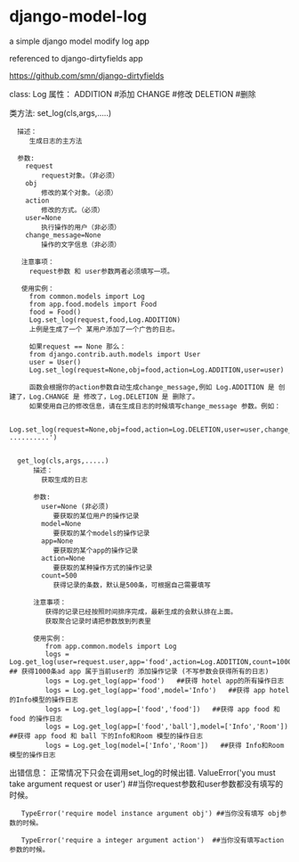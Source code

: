 django-model-log
================

a simple django model modify log app

referenced to django-dirtyfields app

https://github.com/smn/django-dirtyfields

class:
      Log
属性：
    ADDITION    #添加
    CHANGE      #修改
    DELETION    #删除

类方法: 
      set_log(cls,args,.....)

      描述：
         生成日志的主方法

      参数: 
        request 
            request对象。（非必须）
        obj
            修改的某个对象。（必须）
        action
            修改的方式。（必须）
        user=None
            执行操作的用户（非必须）
        change_message=None
            操作的文字信息（非必须）

       注意事项：
         request参数 和 user参数两者必须填写一项。

       使用实例：
         from common.models import Log
         from app.food.models import Food
         food = Food()
         Log.set_log(request,food,Log.ADDITION)
         上例是生成了一个 某用户添加了一个广告的日志。

         如果request == None 那么：
         from django.contrib.auth.models import User
         user = User()          
         Log.set_log(request=None,obj=food,action=Log.ADDITION,user=user)

         函数会根据你的action参数自动生成change_message,例如 Log.ADDITION 是 创建了，Log.CHANGE 是 修改了，Log.DELETION 是 删除了。
         如果使用自己的修改信息，请在生成日志的时候填写change_message 参数。例如：

         Log.set_log(request=None,obj=food,action=Log.DELETION,user=user,change_message='balallalala ..........')


      get_log(cls,args,.....)
          描述：
            获取生成的日志

          参数: 
            user=None (非必须)
               要获取的某位用户的操作记录
            model=None
               要获取的某个models的操作记录
            app=None
               要获取的某个app的操作记录
            action=None
               要获取的某种操作方式的操作记录
            count=500 
               获得记录的条数，默认是500条，可根据自己需要填写
          
          注意事项：
             获得的记录已经按照时间排序完成，最新生成的会默认排在上面。
             获取聚合记录时请把参数放到列表里
          
          使用实例：
             from app.common.models import Log
             logs = Log.get_log(user=request.user,app='food',action=Log.ADDITION,count=1000)    ## 获得1000条ad app 属于当前user的 添加操作记录 (不写参数会获得所有的日志)
             logs = Log.get_log(app='food')   ##获得 hotel app的所有操作日志
             logs = Log.get_log(app='food',model='Info')   ##获得 app hotel 的Info模型的操作日志
             logs = Log.get_log(app=['food','food'])   ##获得 app food 和 food 的操作日志
             logs = Log.get_log(app=['food','ball'],model=['Info','Room'])   ##获得 app food 和 ball 下的Info和Room 模型的操作日志
             logs = Log.get_log(model=['Info','Room'])   ##获得 Info和Room 模型的操作日志

出错信息：
       正常情况下只会在调用set_log的时候出错.
       ValueError('you must take argument request or user') ##当你request参数和user参数都没有填写的时候。
       
       TypeError('require model instance argument obj') ##当你没有填写 obj参数的时候。

       TypeError('require a integer argument action')  ##当你没有填写action 参数的时候。